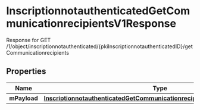 

# InscriptionnotauthenticatedGetCommunicationrecipientsV1Response

Response for GET /1/object/inscriptionnotauthenticated/{pkiInscriptionnotauthenticatedID}/getCommunicationrecipients

## Properties

| Name | Type | Description | Notes |
|------------ | ------------- | ------------- | -------------|
|**mPayload** | [**InscriptionnotauthenticatedGetCommunicationrecipientsV1ResponseMPayload**](InscriptionnotauthenticatedGetCommunicationrecipientsV1ResponseMPayload.md) |  |  |



